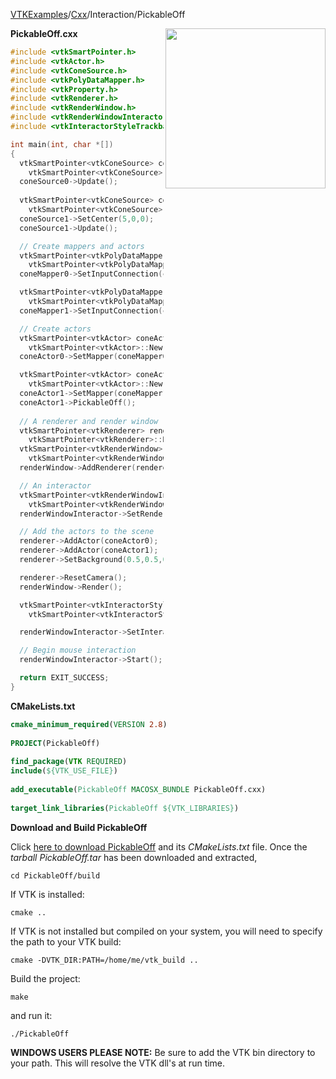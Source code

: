[VTKExamples](Home)/[Cxx](Cxx)/Interaction/PickableOff

<img align="right" src="https://github.com/lorensen/VTKExamples/raw/master/Testing/Baseline/Interaction/TestPickableOff.png" width="256" />

**PickableOff.cxx**
```c++
#include <vtkSmartPointer.h>
#include <vtkActor.h>
#include <vtkConeSource.h>
#include <vtkPolyDataMapper.h>
#include <vtkProperty.h>
#include <vtkRenderer.h>
#include <vtkRenderWindow.h>
#include <vtkRenderWindowInteractor.h>
#include <vtkInteractorStyleTrackballActor.h>

int main(int, char *[])
{
  vtkSmartPointer<vtkConeSource> coneSource0 =
    vtkSmartPointer<vtkConeSource>::New();
  coneSource0->Update();
  
  vtkSmartPointer<vtkConeSource> coneSource1 =
    vtkSmartPointer<vtkConeSource>::New();
  coneSource1->SetCenter(5,0,0);
  coneSource1->Update();

  // Create mappers and actors
  vtkSmartPointer<vtkPolyDataMapper> coneMapper0 =
    vtkSmartPointer<vtkPolyDataMapper>::New();
  coneMapper0->SetInputConnection(coneSource0->GetOutputPort());

  vtkSmartPointer<vtkPolyDataMapper> coneMapper1 =
    vtkSmartPointer<vtkPolyDataMapper>::New();
  coneMapper1->SetInputConnection(coneSource1->GetOutputPort());

  // Create actors
  vtkSmartPointer<vtkActor> coneActor0 =
    vtkSmartPointer<vtkActor>::New();
  coneActor0->SetMapper(coneMapper0);

  vtkSmartPointer<vtkActor> coneActor1 =
    vtkSmartPointer<vtkActor>::New();
  coneActor1->SetMapper(coneMapper1);
  coneActor1->PickableOff();
  
  // A renderer and render window
  vtkSmartPointer<vtkRenderer> renderer =
    vtkSmartPointer<vtkRenderer>::New();
  vtkSmartPointer<vtkRenderWindow> renderWindow =
    vtkSmartPointer<vtkRenderWindow>::New();
  renderWindow->AddRenderer(renderer);

  // An interactor
  vtkSmartPointer<vtkRenderWindowInteractor> renderWindowInteractor =
    vtkSmartPointer<vtkRenderWindowInteractor>::New();
  renderWindowInteractor->SetRenderWindow(renderWindow);

  // Add the actors to the scene
  renderer->AddActor(coneActor0);
  renderer->AddActor(coneActor1);
  renderer->SetBackground(0.5,0.5,0.5);

  renderer->ResetCamera();
  renderWindow->Render();

  vtkSmartPointer<vtkInteractorStyleTrackballActor> style =
    vtkSmartPointer<vtkInteractorStyleTrackballActor>::New();

  renderWindowInteractor->SetInteractorStyle( style );

  // Begin mouse interaction
  renderWindowInteractor->Start();

  return EXIT_SUCCESS;
}
```
**CMakeLists.txt**
```cmake
cmake_minimum_required(VERSION 2.8)
 
PROJECT(PickableOff)
 
find_package(VTK REQUIRED)
include(${VTK_USE_FILE})
 
add_executable(PickableOff MACOSX_BUNDLE PickableOff.cxx)
 
target_link_libraries(PickableOff ${VTK_LIBRARIES})
```

**Download and Build PickableOff**

Click [here to download PickableOff](https://github.com/lorensen/VTKWikiExamplesTarballs/raw/master/PickableOff.tar) and its *CMakeLists.txt* file.
Once the *tarball PickableOff.tar* has been downloaded and extracted,
```
cd PickableOff/build 
```
If VTK is installed:
```
cmake ..
```
If VTK is not installed but compiled on your system, you will need to specify the path to your VTK build:
```
cmake -DVTK_DIR:PATH=/home/me/vtk_build ..
```
Build the project:
```
make
```
and run it:
```
./PickableOff
```
**WINDOWS USERS PLEASE NOTE:** Be sure to add the VTK bin directory to your path. This will resolve the VTK dll's at run time.

